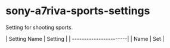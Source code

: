 # sony-a7riva-sports-settings
Setting for shooting sports.

| Setting Name | Setting |
| -----------------------|
|    Name          | Set        |
